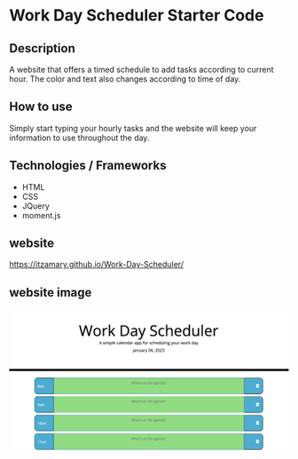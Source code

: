 # Work Day Scheduler Starter Code

## Description
A website that offers a timed schedule to add tasks according to current hour. The color and text also changes according to time of day.

## How to use
Simply start typing your hourly tasks and the website will keep your information to use throughout the day.

## Technologies / Frameworks
* HTML
* CSS
* JQuery
* moment.js

## website
https://itzamary.github.io/Work-Day-Scheduler/

## website image
![](./assets/images/workDay.png)
